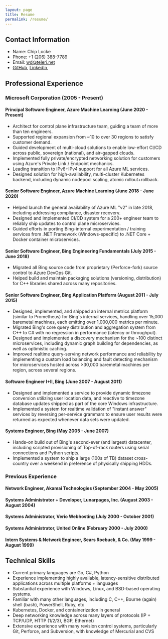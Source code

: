 ```yaml
---
layout: page
title: Resume
permalink: /resume/
---
```


## Contact Information
- Name: Chip Locke
- Phone: +1 (206) 388-7789
- Email: [wd@teleri.net](mailto:wd@teleri.net)
- [GitHub](https://github.com/doubleyewdee/), [LinkedIn](https://www.linkedin.com/in/doubleyewdee),

## Professional Experience

### Microsoft Corporation (2005 - Present)

#### Principal Software Engineer, Azure Machine Learning (June 2020 - Present)

- Architect for control plane infrastructure team, guiding a team of more than ten engineers.
- Supported regional expansion from ~10 to over 30 regions to satisfy customer demand.
- Guided development of multi-cloud solutions to enable low-effort CI/CD across public, sovereign (national), and air-gapped clouds.
- Implemented fully private/encrypted networking solution for customers using Azure's Private Link / Endpoint mechanics.
- Leading transition to IPv6+IPv4 support for all Azure ML services.
- Designed solution for high-availability, multi-cluster Kubernetes backend, including dynamic nodepool scaling, atomic rollout+rollback.

#### Senior Software Engineer, Azure Machine Learning (June 2018 - June 2020)

- Helped launch the general availability of Azure ML "v2" in late 2018, including addressing compliance, disaster recovery.
- Designed and implemented CI/CD system for a 200+ engineer team to reliably ship updates to control plane microservices.
- Guided efforts in porting Bing-internal experimentation / training services from .NET Framework (Windows-specific) to .NET Core + Docker container microservices.

#### Senior Software Engineer, Bing Engineering Fundamentals (July 2015 - June 2018)

- Migrated all Bing source code from proprietary (Perforce-fork) source control to Azure DevOps Git.
- Helped build and maintain packaging solutions (versioning, distribution) for C++ libraries shared across many repositories.

#### Senior Software Engineer, Bing Application Platform (August 2011 - July 2015)

- Designed, implemented, and shipped an internal metrics platform (similar to Prometheus) for Bing's internal services, handling over 15,000 baremetal machines, each emitting over 1,000,000 metrics per minute.
- Migrated Bing's core query distribution and aggregation system from C++ to C# with no regression in performance (latency or throughput).
- Designed and implemented a discovery mechanism for the ~100 distinct microservices, including dynamic graph building for dependencies, as well as optimistic caching.
- Improved realtime query-serving network performance and reliability by implementing a custom load balancing and fault detecting mechanism for microservices hosted across >30,000 baremetal machines per region, across several regions.

#### Software Engineer I+II, Bing (June 2007 - August 2011)

- Designed and implemented a service to provide dynamic timezone conversion utilizing user location data, and reactive to timezone database updates shipped as part of the core Windows infrastructure.
- Implemented a system for realtime validation of "instant answer" services by reversing per-service grammars to ensure user results were returned as expected whenever data sets were updated.

#### Systems Engineer, Bing (May 2005 - June 2007)

- Hands-on build out of Bing's second-ever (and largest) datacenter, including scripted provisioning of Top-of-rack routers using serial connections and Python scripts.
- Implemented a system to ship a large (100s of TB) dataset cross-country over a weekend in preference of physically shipping HDDs.

### Previous Experience

#### Network Engineer, Akamai Technologies (September 2004 - May 2005)

#### Systems Administrator + Developer, Lunarpages, Inc. (August 2003 - August 2004)

#### Systems Administrator, Verio Webhosting (July 2000 - October 2001)

#### Systems Administrator, United Online (February 2000 - July 2000)

#### Intern Systems & Network Engineer, Sears Roebuck, & Co. (May 1999 - August 1999)

## Technical Skills

- Current primary languages are Go, C#, Python
- Experience implementing highly available, latency-sensitive distributed applications across multiple platforms + languages
- Substantial experience with Windows, Linux, and BSD-based operating systems.
- Familiar with many other languages, including C, C++, Bourne (again) shell (bash), PowerShell, Ruby, etc
- Kubernetes, Docker, and containerization in general
- Deep networking knowledge across many layers of protocols (IP + TCP/UDP, HTTP (1/2/3), BGP, Ethernet)
- Extensive experience with many revision control systems, particularly Git, Perforce, and Subversion, with knowledge of Mercurial and CVS